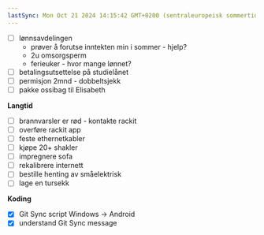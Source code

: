 ```yaml
---
lastSync: Mon Oct 21 2024 14:15:42 GMT+0200 (sentraleuropeisk sommertid)
---
```

- [ ] lønnsavdelingen 
	- prøver å forutse inntekten min i sommer - hjelp?
	- 2u omsorgsperm
	- ferieuker - hvor mange lønnet?
- [ ] betalingsutsettelse på studielånet
- [ ] permisjon 2mnd - dobbeltsjekk
- [ ] pakke ossibag til Elisabeth

**Langtid**
- [ ] brannvarsler er rød - kontakte rackit
- [ ] overføre rackit app
- [ ] feste ethernetkabler 
- [ ] kjøpe 20+ shakler 
- [ ] impregnere sofa 
- [ ] rekalibrere internett
- [ ] bestille henting av småelektrisk
- [ ] lage en tursekk

**Koding**
- [x] Git Sync script Windows -> Android
- [x] understand Git Sync message